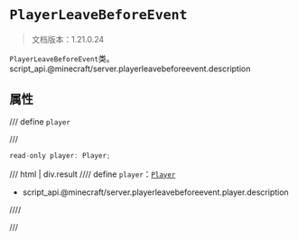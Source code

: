 # `PlayerLeaveBeforeEvent`

> 文档版本：1.21.0.24

`PlayerLeaveBeforeEvent`类。script_api.@minecraft/server.playerleavebeforeevent.description

## 属性

/// define
`player`


///

```js
read-only player: Player;
```

/// html | div.result
//// define
`player`：[`Player`](./player.md)

- script_api.@minecraft/server.playerleavebeforeevent.player.description


////

///

